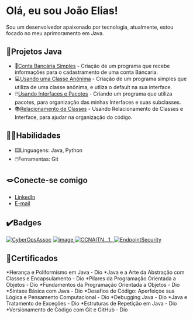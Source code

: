 # Olá, eu sou João Elias!
Sou um desenvolvedor apaixonado por tecnologia, atualmente, estou focado no meu aprimoramento em Java.

## 🔎Projetos Java

* 🏦[Conta Bancária Simples](https://github.com/640Joao/java-basico.git) - Criação de um programa que recebe informações para o cadastramento de uma conta Báncaria.
* 💻[Usando uma Classe Anônima](https://github.com/640Joao/interface-simples.git) - Criação de um programa simples que utiliza de uma classe anônima, e utliza o default na sua interface.
* 🖱️[Usando Interfaces e Pacotes](https://github.com/640Joao/atividades-java.git) - Criando um programa que utiliza pacotes, para organização das minhas Interfaces e suas subclasses.
* 📚[Relacionamento de Classes](https://github.com/640Joao/livraria.git) - Usando Relacionamento de Classes e Interface, para ajudar na organização do código.

## 💪🏼Habilidades

* ⌨️Linguagens: Java, Python
* 🖱️Ferramentas: Git

## 🪢Conecte-se comigo

* [LinkedIn](https://www.linkedin.com/in/joão-elias-negreiros-de-souza-matos-87a598307)
* [E-mail](joanegreiros15@gmail.com)

## ✔️Badges

[![CyberOpsAssoc](https://github.com/user-attachments/assets/aa9a5190-386a-4ff7-9800-90f1c0bc91b3)](https://www.credly.com/badges/a992e1aa-8d70-4262-a330-ad5f44bcbd0d/public_url)
[![image](https://github.com/user-attachments/assets/818984b8-401a-4653-928a-6030f5cc6842)
](https://www.credly.com/badges/ccdbeb9e-6509-49bc-b9ad-e1fead2eb9c5/public_url)
[![CCNAITN__1_](https://github.com/user-attachments/assets/de81bd3a-5f5a-4702-bfd7-9e7883d0de95)
](https://www.credly.com/badges/1001476e-2177-4021-b6ea-d3820858b3fc/public_url)
[![EndpointSecurity](https://github.com/user-attachments/assets/e9ea223b-6d41-4998-9be4-7565583ed1f4)
](https://www.credly.com/badges/28d63bc6-a513-4534-978f-fe06f984547b/public_url)

## 🧠Certificados
*Herança e Poliformismo em Java - Dio
*Java e a Arte da Abstração com Classes e Encapsulamento - Dio
*Pilares da Programação Orientada a Objetos - Dio
*Fundamentos da Programação Orientada a Objetos - Dio
*Sintaxe Básica com Java - Dio
*Desafios de Código: Aperfeiçoe sua Lógica e Pensamento Computacional - Dio
*Debugging Java - Dio
*Java e Tratamento de Exceções - Dio
*Estruturas de Repetição em Java - Dio
*Versionamento de Código com Git e GitHub - Dio
